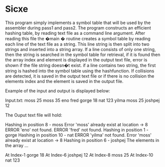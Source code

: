 # Sicxe

This program simply implements a symbol table that will be used by the assembler during pass1 and pass2. 
The program constructs an efficient hashing table, by reading text file as a command line argument.
After reading this file the �main � routine creates a symbol table by reading each line of the text file as a string.
This line string is then split into two strings and inserted into a string array. If a line consists of only one string,
then the string is searched in the symbol table for retrieval, if it is found then the array index and element is displayed in the output text file, 
error is shown if the file string doesn�t exist. if a line contains two string, the first string is hashed into the symbol table using the hashfunction. 
If collisions are detected, it is saved in the output text file or if there is no collision the elements index and the element is saved in the output file.  

Example of the input and output is displayed below:

Input.txt:
moss 25
moss 35
eno
fred
gorge 18
nat 123
yilma 
moss 25
joshpej 12

The Ouput text file will hold:

Hashing in position 8 - moss
Error 'moss' already exist at location -> 8
ERROR 'eno' not found.
ERROR 'fred' not found.
Hashing in position 1 - gorge
Hashing in position 10 - nat
ERROR 'yilma' not found.
Error 'moss' already exist at location -> 8
Hashing in position 6 - joshpej
The elements in the array ...



At Index-1	 gorge 18
At Index-6	 joshpej 12
At Index-8	 moss 25
At Index-10	 nat 123



